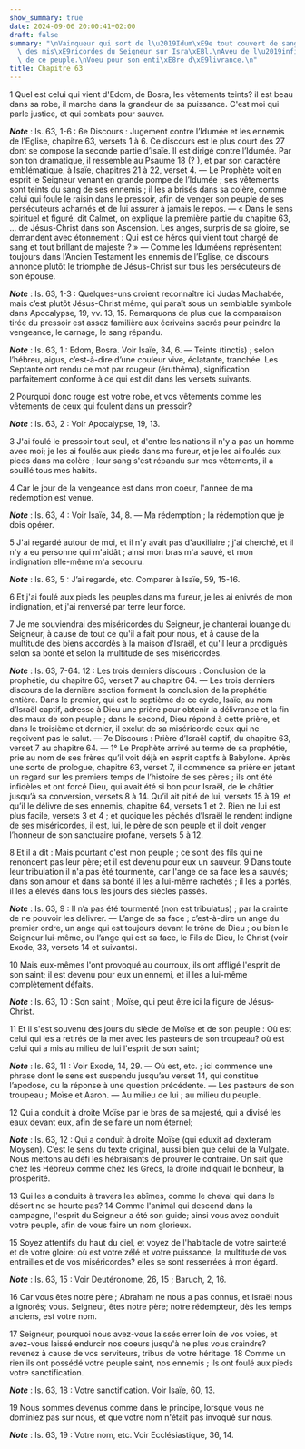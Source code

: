 ```yaml
---
show_summary: true
date: 2024-09-06 20:00:41+02:00
draft: false
summary: "\nVainqueur qui sort de l\u2019Idum\xE9e tout couvert de sang.\nReconnaissance\
  \ des mis\xE9ricordes du Seigneur sur Isra\xEBl.\nAveu de l\u2019infid\xE9lit\xE9\
  \ de ce peuple.\nVoeu pour son enti\xE8re d\xE9livrance.\n"
title: Chapitre 63
---
```





1 Quel est celui qui vient d'Edom, de Bosra, les vêtements teints? il est beau dans sa robe, il marche dans la grandeur de sa puissance. C'est moi qui parle justice, et qui combats pour sauver.

***Note*** :  Is. 63, 1-6 : 6e Discours : Jugement contre l’Idumée et les ennemis de l’Eglise, chapitre 63, versets 1 à 6. Ce discours est le plus court des 27 dont se compose la seconde partie d’Isaïe. Il est dirigé contre l’Idumée. Par son ton dramatique, il ressemble au Psaume 18 (? ), et par son caractère emblématique, à Isaïe, chapitres 21 à 22, verset 4. ― Le Prophète voit en esprit le Seigneur venant en grande pompe de l’Idumée ; ses vêtements sont teints du sang de ses ennemis ; il les a brisés dans sa colère, comme celui qui foule le raisin dans le pressoir, afin de venger son peuple de ses persécuteurs acharnés et de lui assurer à jamais le repos. ― « Dans le sens spirituel et figuré, dit Calmet, on explique la première partie du chapitre 63, … de Jésus-Christ dans son Ascension. Les anges, surpris de sa gloire, se demandent avec étonnement : Qui est ce héros qui vient tout chargé de sang et tout brillant de majesté ? » ― Comme les Iduméens représentent toujours dans l’Ancien Testament les ennemis de
l’Eglise, ce discours annonce plutôt le triomphe de Jésus-Christ sur tous les persécuteurs de son épouse.

***Note*** :  Is. 63, 1-3 : Quelques-uns croient reconnaître ici Judas Machabée, mais c’est plutôt Jésus-Christ même, qui paraît sous un semblable symbole dans Apocalypse, 19, vv. 13, 15. Remarquons de plus que la comparaison tirée du pressoir est assez familière aux écrivains sacrés pour peindre la vengeance, le carnage, le sang répandu.

***Note*** :  Is. 63, 1 : Edom, Bosra. Voir Isaïe, 34, 6. ― Teints (tinctis) ; selon l’hébreu, aigus, c’est-à-dire d’une couleur vive, éclatante, tranchée. Les Septante ont rendu ce mot par rougeur (éruthêma), signification parfaitement conforme à ce qui est dit dans les versets suivants.


2 Pourquoi donc rouge est votre robe, et vos vêtements comme les vêtements de ceux qui foulent dans un pressoir?

***Note*** :  Is. 63, 2 : Voir Apocalypse, 19, 13.

3 J'ai foulé le pressoir tout seul, et d'entre les nations il n'y a pas un homme avec moi; je les ai foulés aux pieds dans ma fureur, et je les ai foulés aux pieds dans ma colère ; leur sang s'est répandu sur mes vêtements, il a souillé tous mes habits.


4 Car le jour de la vengeance est dans mon coeur, l'année de ma rédemption est venue.

***Note*** :  Is. 63, 4 : Voir Isaïe, 34, 8. ― Ma rédemption ; la rédemption que je dois opérer.

5 J'ai regardé autour de moi, et il n'y avait pas d'auxiliaire ; j'ai cherché, et il n'y a eu personne qui m'aidât ; ainsi mon bras m'a sauvé, et mon indignation elle-même m'a secouru.

***Note*** :  Is. 63, 5 : J’ai regardé, etc. Comparer à Isaïe, 59, 15-16.


6 Et j'ai foulé aux pieds les peuples dans ma fureur, je les ai enivrés de mon indignation, et j'ai renversé par terre leur force.


7 Je me souviendrai des miséricordes du Seigneur, je chanterai louange du Seigneur, à cause de tout ce qu'il a fait pour nous, et à cause de la multitude des biens accordés à la maison d'Israël, et qu'il leur a prodigués selon sa bonté et selon la multitude de ses miséricordes.

***Note*** :  Is. 63, 7-64. 12 : Les trois derniers discours : Conclusion de la prophétie, du chapitre 63, verset 7 au chapitre 64. ― Les trois derniers discours de la dernière section forment la conclusion de la prophétie entière. Dans le premier, qui est le septième de ce cycle, Isaïe, au nom d’Israël captif, adresse à Dieu une prière pour obtenir la délivrance et la fin des maux de son peuple ; dans le second, Dieu répond à cette prière, et dans le troisième et dernier, il exclut de sa miséricorde ceux qui ne reçoivent pas le salut. ― 7e Discours : Prière d’Israël captif, du chapitre 63, verset 7 au chapitre 64. ― 1° Le Prophète arrivé au terme de sa prophétie, prie au nom de ses frères qu’il voit déjà en esprit captifs à Babylone. Après une sorte de prologue, chapitre 63, verset 7, il commence sa prière en jetant un regard sur les premiers temps de l’histoire de ses pères ; ils ont été infidèles et ont forcé Dieu, qui avait été si bon pour Israël, de le châtier jusqu’à sa conversion, versets 8 à 14. Qu’il ait pitié
de lui, versets 15 à 19, et qu’il le délivre de ses ennemis, chapitre 64, versets 1 et 2. Rien ne lui est plus facile, versets 3 et 4 ; et quoique les péchés d’Israël le rendent indigne de ses miséricordes, il est, lui, le père de son peuple et il doit venger l’honneur de son sanctuaire profané, versets 5 à 12.


8 Et il a dit : Mais pourtant c'est mon peuple ; ce sont des fils qui ne renoncent pas leur père; et il est devenu pour eux un sauveur. 9 Dans toute leur tribulation il n'a pas été tourmenté, car l'ange de sa face les a sauvés; dans son amour et dans sa bonté il les a lui-même rachetés ; il les a portés, il les a élevés dans tous les jours des siècles passés.

***Note*** :  Is. 63, 9 : Il n’a pas été tourmenté (non est tribulatus) ; par la crainte de ne pouvoir les délivrer. ― L’ange de sa face ; c’est-à-dire un ange du premier ordre, un ange qui est toujours devant le trône de Dieu ; ou bien le Seigneur lui-même, ou l’ange qui est sa face, le Fils de Dieu, le Christ (voir Exode, 33, versets 14 et suivants).

10 Mais eux-mêmes l'ont provoqué au courroux, ils ont affligé l'esprit de son saint; il est devenu pour eux un ennemi, et il les a lui-même complètement défaits.

***Note*** :  Is. 63, 10 : Son saint ; Moïse, qui peut être ici la figure de Jésus-Christ.

11 Et il s'est souvenu des jours du siècle de Moïse et de son peuple : Où est celui qui les a retirés de la mer avec les pasteurs de son troupeau? où est celui qui a mis au milieu de lui l'esprit de son saint;

***Note*** :  Is. 63, 11 : Voir Exode, 14, 29. ― Où est, etc. ; ici commence une phrase dont le sens est suspendu jusqu’au verset 14, qui constitue l’apodose, ou la réponse à une question précédente. ― Les pasteurs de son troupeau ; Moïse et Aaron. ― Au milieu de lui ; au milieu du peuple.


12 Qui a conduit à droite Moïse par le bras de sa majesté, qui a divisé les eaux devant eux, afin de se faire un nom éternel;

***Note*** :  Is. 63, 12 : Qui a conduit à droite Moïse (qui eduxit ad dexteram Moysen). C’est le sens du texte original, aussi bien que celui de la Vulgate. Nous mettons au défi les hébraïsants de prouver le contraire. On sait que chez les Hébreux comme chez les Grecs, la droite indiquait le bonheur, la prospérité.

13 Qui les a conduits à travers les abîmes, comme le cheval qui dans le désert ne se heurte pas? 14 Comme l'animal qui descend dans la campagne, l'esprit du Seigneur a été son guide; ainsi vous avez conduit votre peuple, afin de vous faire un nom glorieux.


15 Soyez attentifs du haut du ciel, et voyez de l'habitacle de votre sainteté et de votre gloire: où est votre zélé et votre puissance, la multitude de vos entrailles et de vos miséricordes? elles se sont resserrées à mon égard.

***Note*** :  Is. 63, 15 : Voir Deutéronome, 26, 15 ; Baruch, 2, 16.

16 Car vous êtes notre père ; Abraham ne nous a pas connus, et Israël nous a ignorés; vous. Seigneur, êtes notre père; notre rédempteur, dès les temps anciens, est votre nom.


17 Seigneur, pourquoi nous avez-vous laissés errer loin de vos voies, et avez-vous laissé endurcir nos coeurs jusqu'à ne plus vous craindre? revenez à cause de vos serviteurs, tribus de votre héritage. 18 Comme un rien ils ont possédé votre peuple saint, nos ennemis ; ils ont foulé aux pieds votre sanctification.

***Note*** :  Is. 63, 18 : Votre sanctification. Voir Isaïe, 60, 13.

19 Nous sommes devenus comme dans le principe, lorsque vous ne dominiez pas sur nous, et que votre nom n'était pas invoqué sur nous.

***Note*** :  Is. 63, 19 : Votre nom, etc. Voir Ecclésiastique, 36, 14.

